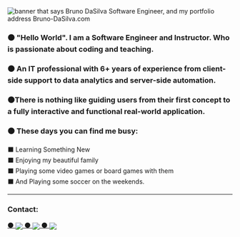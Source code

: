<img src="https://res.cloudinary.com/duprwuo4j/image/upload/v1603401072/Logo/brunodasilva_gftoag.gif" alt="banner that says Bruno DaSilva Software Engineer, and my portfolio address Bruno-DaSilva.com">


### ⚫ "Hello World". I am a Software Engineer and Instructor. Who is passionate about coding and teaching.

### ⚫ An IT professional with 6+ years of experience from client-side support to data analytics and server-side automation. 

### ⚫There is nothing like guiding users from their first concept to a fully interactive and functional real-world application. 

### ⚫ These days you can find me busy: 
 
   ⬛ Learning Something New <br>
   ⬛ Enjoying my beautiful family<br>
   ⬛ Playing some video games or board games with them <br>
   ⬛ And Playing some soccer on the weekends.<br>


---

### Contact: 
<a href="https://www.linkedin.com/in/bruno-dasilva/" title="This is a link to my Linkedin Profile">
 ⚫
  <img align="center" src="https://res.cloudinary.com/duprwuo4j/image/upload/v1603403579/Logo/iconfinder_LinkedIn_3380448_1_hnjs0a.webp" />
 ⚫
</a>
<a href="https://www.bruno-dasilva.com/" title="This is a link to my portfolio page">
  <img align="center" src="https://res.cloudinary.com/duprwuo4j/image/upload/v1603403581/Logo/iconfinder_Telegram_3380451_1_snx24h.png" />
 ⚫
</a>
<a href="#">
  <img align="center" src="https://res.cloudinary.com/duprwuo4j/image/upload/v1603404847/Logo/thing700_kjehjg.gif" />
</a>
